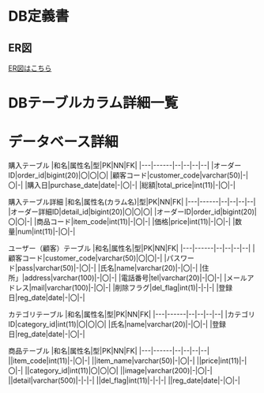 # DB定義書
## ER図
[ER図はこちら]( https://github.com/Aso2001019/2021sys-design/blob/main/dai23.md )

# DBテーブルカラム詳細一覧

# データベース詳細

購入テーブル
|和名|属性名|型|PK|NN|FK|
|---|------|--|--|--|--|
|オーダーID|order_id|bigint(20)|〇|〇|〇|
|顧客コード|customer_code|varchar(50)|-|〇|-|
|購入日|purchase_date|date|-|〇|-|
|総額|total_price|int(11)|-|〇|-|

購入テーブル詳細
|和名|属性名(カラム名)|型|PK|NN|FK|
|---|------|--|--|--|--|
|オーダー詳細ID|detail_id|bigint(20)|〇|〇|〇|
|オーダーID|order_id|bigint(20)|〇|〇|-|
|商品コード|item_code|int(11)|-|〇|-|
|価格|price|int(11)|-|〇|-|
|数量|num|int(11)|-|〇|-|

ユーザー（顧客）テーブル 
|和名|属性名|型|PK|NN|FK|
|---|------|--|--|--|--|
|顧客コード|customer_code|varchar(50)|〇|〇|-|
|パスワード|pass|varchar(50)|-|〇|-|
|氏名|name|varchar(20)|-|〇|-|
|住所」|address|varchar(100)|-|〇|-|
|電話番号|tel|varchar(20)|-|〇|-|
|メールアドレス|mail|varchar(100)|-|〇|-|
|削除フラグ|del_flag|int(1)|-|-|-|
|登録日|reg_date|date|-|〇|-|

カテゴリテーブル
|和名|属性名|型|PK|NN|FK|
|---|------|--|--|--|--|
|カテゴリID|category_id|int(11)|〇|〇|〇|
|氏名|name|varchar(20)|-|〇|-|
|登録日|reg_date|date|-|〇|-|

商品テーブル
|和名|属性名|型|PK|NN|FK|
|---|------|--|--|--|--|
||item_code|int(11)|-|〇|-|
||item_name|varchar(50)|-|〇|-|
||price|int(11)|-|〇|-|
||category_id|int(11)|〇|〇|〇|
||image|varchar(200)|-|〇|-|
||detail|varchar(500)|-|-|-|
||del_flag|int(11)|-|-|-|
||reg_date|date|-|〇|-|

